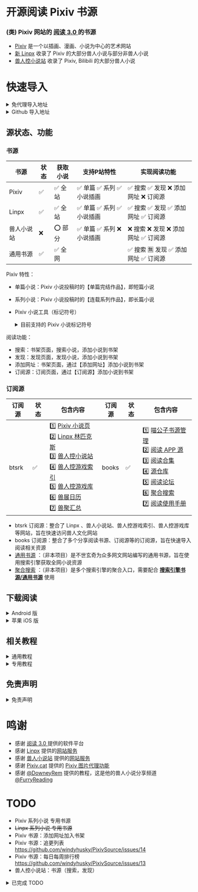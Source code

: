 # 开源阅读 Pixiv 书源
### (类) Pixiv 网站的 [阅读 3.0 ](https://github.com/gedoor/legado) 的书源
- [Pixiv](https://www.pixiv.net/) 是一个以插画、漫画、小说为中心的艺术网站
- [新 Linpx](https://www.furrynovel.ink) 收录了 Pixiv 的大部分兽人小说与部分非兽人小说
- [兽人控小说站](https://www.furrynovel.com) 收录了 Pixiv, Bilibili 的大部分兽人小说

# 快速导入

<details>
<summary> 免代理导入地址 </summary>

| 名称         | 免代理导入网址                                                      |
| -------------| ------------------------------------------------------------------ |
| 所有书源　    | https://cdn.jsdelivr.net/gh/windyhusky/PixivSource@main/allbook.json |
| 所有订阅源　 | https://cdn.jsdelivr.net/gh/windyhusky/PixivSource@main/allrss.json |
| Pixiv 书源 　 | https://cdn.jsdelivr.net/gh/windyhusky/PixivSource@main/pixiv.json |
| Linpx 书源　 | https://cdn.jsdelivr.net/gh/windyhusky/PixivSource@main/linpx.json |
| 通用书源　   | https://cdn.jsdelivr.net/gh/windyhusky/PixivSource@main/normal.json |
| btsrk 订阅源 | https://cdn.jsdelivr.net/gh/windyhusky/PixivSource@main/btsrk.json |
| books 订阅源 | https://cdn.jsdelivr.net/gh/windyhusky/PixivSource@main/books.json |
- 免代理导入可能会有1天左右的更新延迟
</details>


<details>
<summary>  Github 导入地址 </summary>

| 名称          | Github 导入网址                                                        |   
| ------------ | ------------------------------------------------------------------ |
| 所有书源　    |  https://raw.githubusercontent.com/windyhusky/PixivSource/main/allbook.json |
| 所有订阅源　 | https://raw.githubusercontent.com/windyhusky/PixivSource/main/allrss.json |
| Pixiv 书源　 | https://raw.githubusercontent.com/windyhusky/PixivSource/main/pixiv.json | 
| Linpx 书源　 | https://raw.githubusercontent.com/windyhusky/PixivSource/main/linpx.json |       
| 通用书源　   | https://raw.githubusercontent.com/windyhusky/PixivSource/main/normal.json |     
| btsrk 订阅源 | https://raw.githubusercontent.com/windyhusky/PixivSource/main/btsrk.json |   
| books 订阅源 | https://raw.githubusercontent.com/windyhusky/PixivSource/main/books.json |    
- Github 导入无延迟
</details>


## 源状态、功能
### 书源
| 书源      | 状态 | 获取小说 | 支持P站特性 | 实现阅读功能 |
| --------- | --- | ------ | ---------- | ------------ |
| Pixiv     | ✅ | ✅ 全站 | ✅ 单篇 ✅ 系列 ✅ 小说插画 | ✅ 搜索 ✅ 发现 ❌ 添加网址 ❌ 订阅源 |
| Linpx     | ✅ | ✅ 全站 | ✅ 单篇 ✅ 系列 ✅ 小说插画 | ✅ 搜索 ✅ 发现 ✅ 添加网址 ✅ 订阅源 |
| 兽人小说站 | ❌ | ⭕️ 部分 | ✅ 单篇 ✅ 系列 ❌ 小说插画 | ❌ 搜索 ❌ 发现 ❌ 添加网址 ✅ 订阅源 |
| 通用书源   | ✅ | ✅ 全网 |  | ✅ 搜索 🈚️ 发现 ✅ 添加网址 ✅ 订阅源 |


Pixiv 特性：
- 单篇小说：Pixiv 小说投稿时的【单篇完结作品】，即短篇小说
- 系列小说：Pixiv 小说投稿时的【连载系列作品】，即长篇小说
- Pixiv 小说工具（标记符号）
  <details>
  <summary> 目前支持的 Pixiv 小说标记符号 </summary>
  
  - ✅ `[uploadedimage:自动生成ID]` 通过上传图片添加插画（单篇小说最多可插入30张插画）
  - ✅ `[pixivimage:作品ID]` 通过作品ID添加插画（仅支持插入对应插画的第1张）
  - ❌ `[newpage]` 分页
  - ❌ `[chapter:章节名称]` 添加本章标题
  - ❌ `[jump:链接目标的页面编号]` 页面跳转（需配合`[newpage]`使用）
  - ❌ `[[jumpuri:标题 > 链接目标的URL]]` 添加超链接
  - ❌ `[[rb:汉字 > 假名]]` 添加注音
  - ❌ `汉字《假名》`=>`[[rb:汉字 > 假名]]` 替换注音（选择`置き換える`才会替换并生效）
  </details>

阅读功能：
- 搜索：书架页面，搜索小说，添加小说到书架
- 发现：发现页面，发现小说，添加小说到书架
- 添加网址：书架页面，通过【添加网址】添加小说到书架
- 订阅源：订阅页面，通过【订阅源】添加小说到书架


### 订阅源
| 订阅源 | 状态 | 包含内容 | 订阅源 | 状态 | 包含内容 |
| ----- | ---- | -------|----- | ---- | ------- |
| btsrk | ✅ | 1️⃣ [Pixiv 小说页](https://www.pixiv.net/novel) <br />2️⃣ [Linpx 林匹克斯](https://www.furrynovel.ink) <br />3️⃣ [兽人控小说站](https://www.furrynovel.com) <br />4️⃣ [兽人控游戏索引](https://furrygames.top/zh-cn/list.html) <br />5️⃣ [兽人控游戏库](https://kemono.games/zh-Hans) <br />6️⃣ [兽展日历](https://www.furryeventchina.com) <br />7️⃣ [兽聚汇总](https://www.furryfusion.net/) | books | ✅ | 1️⃣ [喵公子书源管理](https://yd.mgz6.cc/) <br/>2️⃣ [阅读 APP 源](https://legado.aoaostar.com/) <br/>3️⃣ [阅读合集](https://flowus.cn/share/923f5a35-6dcf-47d1-b8eb-b9c5ef3ed39b/) <br/>4️⃣ [源仓库](https://www.yckceo.com/yuedu/index/index.html) <br/>5️⃣ [阅读论坛](https://legado.cn/) <br/>6️⃣ [聚合搜索](https://legado.cn/thread-3723-1-1.html) <br/>7️⃣ [阅读使用手册](https://www.yuque.com/legado/wiki) |

- btsrk 订阅源：整合了 Linpx 、兽人小说站、兽人控游戏索引、兽人控游戏库等网站，旨在快速访问兽人文化网站
- books 订阅源：整合了多个分享阅读书源、订阅源等的订阅源，旨在快速导入阅读相关资源
- [通用书源](https://github.com/bushixuanqi/book-source) ：（非本项目）是不世玄奇为众多网文网站编写的通用书源，旨在使用搜索引擎获取全网小说资源
- [聚合搜索](https://legado.cn/thread-3723-1-1.html) ：（非本项目）是多个搜索引擎的聚合入口，需要配合 **[搜索引擎书源/通用书源](http://yuedu.miaogongzi.net/gx.html)** 使用


## 下载阅读
<details>
<summary> Android 版 </summary>

**点击链接，下载安装包并安装，推荐使用共存版**
https://miaogongzi.lanzout.com/b01rgkhhe

| 下载站点                                                      | 版本          | 备注              |
| ------------------------------------------------------------ | ------------  | ----------------- |
| [喵公子阅读资源 (蓝奏云)](https://yd.mgz6.cc/)                 | 　　　　稳定版 | 无需代理，无需登录 |
| [阅读Beta版 蓝奏云](https://miaogongzi.lanzout.com/b01rgkhhe) | 　　　　开发版 | 无需代理，无需登录 |
| [Github Release](https://github.com/gedoor/legado/releases)  | 有限制，稳定版 | 需要代理，无需登录 |
| [Github Action](https://github.com/gedoor/legado/actions)    | 无限制，开发版 | 需要代理，需要登录 |
| [Telegram 频道](https://t.me/Legado_Channels)                | 　　　　稳定版 | 需要代理，需要登录 |
| [Telegram 频道(Beta版)](https://t.me/Legado_Beta)            | 　　　　开发版 | 需要代理，需要登录 |
</details>


<details>
<summary> 苹果 iOS 版 </summary>

官方正在进行 [iOS版](https://github.com/gedoor/YueDuFlutter) 的开发，[近期在TF测试](https://gedoor.github.io/download) ，最新消息请见：[Telegram 频道(iOS版)](https://t.me/legado_ios)

| 下载站点                                              | 版本          | 备注              |
| ---------------------------------------------------- | ------------- | ----------------- |
| ~~[GitHub](https://github.com/gedoor/YueDuFlutter)~~ |               | 开发中，暂不可下载 |
| ~~[Telegram 频道(iOS版)](https://t.me/legado_ios)~~   |               | 开发中，暂不可下载 |

可能支持相同书源的软件：

| 软件名称 | 备注                       |
| ------- | -------------------------- |
| ~~[读不舍手](https://apps.apple.com/us/app/%E8%AF%BB%E4%B8%8D%E8%88%8D%E6%89%8B/id1662413517)~~ | 不完全兼容阅读书源，广告较多 |
| ~~[青果阅读](https://apps.apple.com/us/app/qing-guo-du-shu/id1142490639)~~ | 不完全兼容阅读书源，现已下架 |
| ~~[源阅读](https://github.com/kaich/Yuedu)~~ | 停止维护，AppStore 已下架 |
</details>


## 相关教程
<details>
<summary>  通用教程 </summary>

### 1. [阅读是什么软件？阅读简介](./doc/Legado.md)
### 2. [如何获取书源？导入书源？](./doc/Import.md)
### 3. [如何导入订阅源？](./doc/Import2.md)
### 4. [如何设置 Webdav 备份？](./doc/WebdavBackup.md)
### 5. ~~使用案例（以 Linpx 书源和订阅源为例）~~

更多内容请查看[官方使用说明](https://www.yuque.com/legado/wiki/xz)
</details>


<details>
<summary>  专用教程 </summary>

## 专用教程 [@FurryNovels](https://t.me/FurryNovels)
### 1. [Pixiv 书源的导入与使用](./doc/Pixiv.md)
### 2. [Linpx 书源的导入与使用](./doc/Linpx.md)
</details>


## 免责声明
<details>
<summary>  免责声明 </summary>

1. 阅读只是一个做了很多便于阅读的功能的浏览器
2. 书源只是一个告知阅读软件如何向网站请求数据、如何处理数据的方法
3. 真正的作品数据来自于书源内使用的网站
4. 版权投诉请去源网站向站方投诉
</details>

# 鸣谢
- 感谢 [阅读 3.0 ](https://github.com/gedoor/legado) 提供的软件平台
- 感谢 [Linpx](https://github.com/libudu/linpx-web) 提供的[网站服务](https://www.furrynovel.ink)
- 感谢 [兽人小说站](https://github.com/FurryNovel/Reader) 提供的[网站服务](https://www.furrynovel.com)
- 感谢 [Pixiv.cat](https://github.com/pixiv-cat/pixivcat-backend) 提供的 [Pixiv 图片代理功能](https://pixiv.cat)
- 感谢 [@DowneyRem](https://github.com/DowneyRem) 提供的教程，这是他的兽人小说分享频道 [@FurryReading](https://t.me/FurryReading)


# TODO
- Pixiv 系列小说 专用书源
- ~~Linpx 系列小说 专用书源~~
- Pixiv 书源：添加网址加入书架
- Pixiv 书源：追更列表 https://github.com/windyhusky/PixivSource/issues/14
- Pixiv 书源：每日每周排行榜 https://github.com/windyhusky/PixivSource/issues/13
- 兽人控小说站：书源（搜索，发现）

<details>
<summary> 已完成 TODO </summary>

- ✅ Pixiv 订阅源
- ✅ 兽人控小说站订阅源
- ✅ Pixiv 书源：关注作者最新小说（按照时间排序关注作者的小说) https://github.com/windyhusky/PixivSource/issues/11
- ✅ Linpx 书源：推荐作者的小说
- ✅ Pixiv 书源：通过作品ID添加的插画 [pixivimage]
- ✅ Linpx 书源：通过作品ID添加的插画 [pixivimage] （使用了 pixiv.cat 的服务）
</details>

